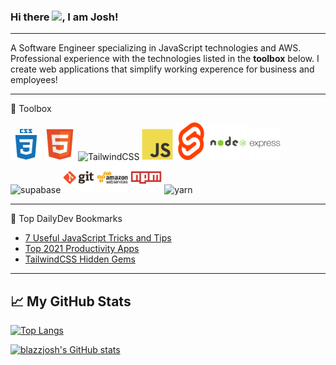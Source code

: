 ### Hi there <img src="https://raw.githubusercontent.com/MartinHeinz/MartinHeinz/master/wave.gif" width="10px">, I am Josh!

---

A Software Engineer specializing in JavaScript technologies and AWS. Professional experience with the technologies listed in the **toolbox** below.
I create web applications that simplify working experence for business and employees!

<!-- I managed to create an online presence with my [Blog](https://catalins.tech) and [YouTube](https://catalins.tech/youtube) channel, which are accessed by more than 3500 people monthly. Looking forward to reaching and helping more people by sharing my knowledge. -->

---

🧰 Toolbox

<img src="https://github.com/devicons/devicon/blob/master/icons/css3/css3-plain-wordmark.svg" alt="CSS" width="50" height="50"/> <img src="https://github.com/devicons/devicon/blob/master/icons/html5/html5-original.svg" alt="HTML" width="50" height="50"/> <img src="https://cdn.worldvectorlogo.com/logos/tailwindcss.svg" alt="TailwindCSS" width="50" height="50"/> 
<img src="https://github.com/devicons/devicon/blob/master/icons/javascript/javascript-original.svg" alt="JavaScript" width="50" height="50"/>  <img src="https://github.com/devicons/devicon/blob/master/icons/svelte/svelte-original.svg" alt="CSS" width="50" height="60"/>
<img src="https://github.com/devicons/devicon/blob/master/icons/nodejs/nodejs-original-wordmark.svg" alt="NodeJS" width="60" height="60"/>
<img src="https://github.com/devicons/devicon/blob/master/icons/express/express-original-wordmark.svg" alt="ExpressJS" width="50" height="50"/> <img src="https://supabase.io/brand-assets/supabase-logo-wordmark--dark.svg" alt="supabase" width="150" height="50"/>
<img src="https://github.com/devicons/devicon/blob/master/icons/git/git-original-wordmark.svg" alt="Git" width="50" height="50"/>
<img src="https://github.com/devicons/devicon/blob/master/icons/amazonwebservices/amazonwebservices-original-wordmark.svg" alt="AWS" width="50" height="50"/>
<img src="https://github.com/devicons/devicon/blob/master/icons/npm/npm-original-wordmark.svg" alt="npm" width="50" height="50"/> <img src="https://d33wubrfki0l68.cloudfront.net/2f3acb83b7d2349f2194bc38c0f22f295908dc33/43f95/img/pnpm-no-name-with-frame.svg" alt="yarn" width="50" height="50"/> 

---

📘 Top DailyDev Bookmarks

- [7 Useful JavaScript Tricks and Tips](https://blog.michaelkaren.dev/7-useful-javascript-tricks-and-tips)
- [Top 2021 Productivity Apps](https://dsmorais.hashnode.dev/top-2021-productivity-apps)
- [TailwindCSS Hidden Gems](https://devdojo.com/tnylea/tailwindcss-hidden-gems)

---

## &#x1f4c8; My GitHub Stats

[![Top Langs](https://github-readme-stats.vercel.app/api/top-langs/?username=blazzjosh&hide=java,html,css&theme=radical)](https://github.com/blazzjosh/github-readme-stats)

[![blazzjosh's GitHub stats](https://github-readme-stats.vercel.app/api?username=blazzjosh&theme=radical)](https://github.com/blazzjosh/github-readme-stats)
